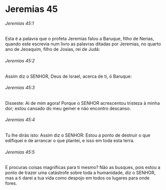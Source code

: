 # Jeremias 45

###### Jeremias 45:1

Esta é a palavra que o profeta Jeremias falou a Baruque, filho de Nerias, quando este escrevia num livro as palavras ditadas por Jeremias, no quarto ano de Jeoaquim, filho de Josias, rei de Judá:

###### Jeremias 45:2

Assim diz o SENHOR, Deus de Israel, acerca de ti, ó Baruque:

###### Jeremias 45:3

Disseste: Ai de mim agora! Porque o SENHOR acrescentou tristeza à minha dor; estou cansado do meu gemer e não encontro descanso.

###### Jeremias 45:4

Tu lhe dirás isto: Assim diz o SENHOR: Estou a ponto de destruir o que edifiquei e de arrancar o que plantei, e isso em toda esta terra.

###### Jeremias 45:5

E procuras coisas magníficas para ti mesmo? Não as busques, pois estou a ponto de trazer uma catástrofe sobre toda a humanidade, diz o SENHOR, mas a ti darei a tua vida como despojo em todos os lugares para onde fores.

